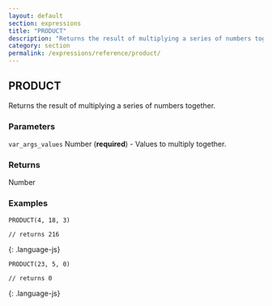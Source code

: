 ```yaml
---
layout: default
section: expressions
title: "PRODUCT"
description: "Returns the result of multiplying a series of numbers together."
category: section
permalink: /expressions/reference/product/
---
```


## PRODUCT

Returns the result of multiplying a series of numbers together.

### Parameters

`var_args_values` Number (__required__) - Values to multiply together.

### Returns

Number

### Examples

~~~
PRODUCT(4, 18, 3)

// returns 216
~~~
{: .language-js}


~~~
PRODUCT(23, 5, 0)

// returns 0
~~~
{: .language-js}